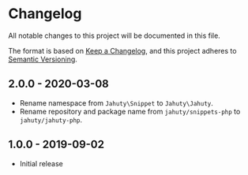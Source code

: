 # Changelog
All notable changes to this project will be documented in this file.

The format is based on [Keep a Changelog](https://keepachangelog.com/en/1.0.0/),
and this project adheres to [Semantic Versioning](https://semver.org/spec/v2.0.0.html).


## 2.0.0 - 2020-03-08

- Rename namespace from `Jahuty\Snippet` to `Jahuty\Jahuty`.
- Rename repository and package name from `jahuty/snippets-php` to `jahuty/jahuty-php`.

## 1.0.0 - 2019-09-02

- Initial release
